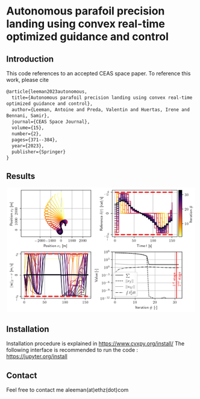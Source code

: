 # Autonomous parafoil precision landing using convex real-time optimized guidance and control

## Introduction
This code references to an accepted CEAS space paper. To reference this work, please cite
```
@article{leeman2023autonomous,
  title={Autonomous parafoil precision landing using convex real-time optimized guidance and control},
  author={Leeman, Antoine and Preda, Valentin and Huertas, Irene and Bennani, Samir},
  journal={CEAS Space Journal},
  volume={15},
  number={2},
  pages={371--384},
  year={2023},
  publisher={Springer}
}
```
## Results
<p align="center">
	<img width="500" src="fig1_paper.png?raw=true">
</p>

## Installation
Installation procedure is explained in https://www.cvxpy.org/install/
The following interface is recommended to run the code : https://jupyter.org/install
## Contact
Feel free to contact me aleeman(at)ethz(dot)com
